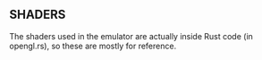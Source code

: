 ## SHADERS
The shaders used in the emulator are actually inside Rust code (in opengl.rs), so these are mostly for reference.